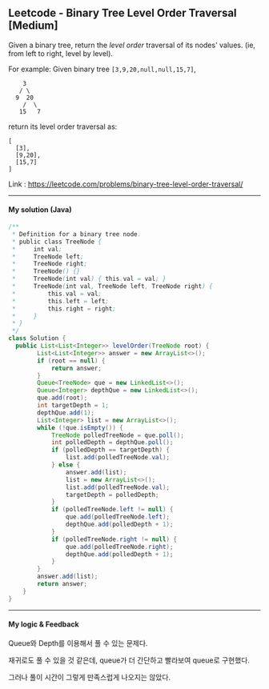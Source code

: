 ## Leetcode - Binary Tree Level Order Traversal [Medium]

Given a binary tree, return the *level order* traversal of its nodes' values. (ie, from left to right, level by level).

For example:
Given binary tree `[3,9,20,null,null,15,7]`,

```
    3
   / \
  9  20
    /  \
   15   7
```



return its level order traversal as:

```
[
  [3],
  [9,20],
  [15,7]
]
```



Link : https://leetcode.com/problems/binary-tree-level-order-traversal/

---



#### My solution (Java)

```java
/**
 * Definition for a binary tree node.
 * public class TreeNode {
 *     int val;
 *     TreeNode left;
 *     TreeNode right;
 *     TreeNode() {}
 *     TreeNode(int val) { this.val = val; }
 *     TreeNode(int val, TreeNode left, TreeNode right) {
 *         this.val = val;
 *         this.left = left;
 *         this.right = right;
 *     }
 * }
 */
class Solution {
  public List<List<Integer>> levelOrder(TreeNode root) {
        List<List<Integer>> answer = new ArrayList<>();
        if (root == null) {
            return answer;
        }
        Queue<TreeNode> que = new LinkedList<>();
        Queue<Integer> depthQue = new LinkedList<>();
        que.add(root);
        int targetDepth = 1;
        depthQue.add(1);
        List<Integer> list = new ArrayList<>();
        while (!que.isEmpty()) {
            TreeNode polledTreeNode = que.poll();
            int polledDepth = depthQue.poll();
            if (polledDepth == targetDepth) {
                list.add(polledTreeNode.val);
            } else {
                answer.add(list);
                list = new ArrayList<>();
                list.add(polledTreeNode.val);
                targetDepth = polledDepth;
            }
            if (polledTreeNode.left != null) {
                que.add(polledTreeNode.left);
                depthQue.add(polledDepth + 1);
            }
            if (polledTreeNode.right != null) {
                que.add(polledTreeNode.right);
                depthQue.add(polledDepth + 1);
            }
        }
        answer.add(list);
        return answer;
    }
}
```

---



#### My logic & Feedback

Queue와 Depth를 이용해서 풀 수 있는 문제다.

재귀로도 풀 수 있을 것 같은데, queue가 더 간단하고 빨라보여 queue로 구현했다.

그러나 풀이 시간이 그렇게 만족스럽게 나오지는 않았다.